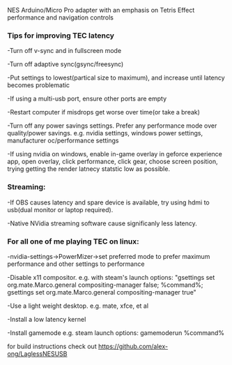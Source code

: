 NES Arduino/Micro Pro adapter with an emphasis on Tetris Effect performance and navigation controls


### Tips for improving TEC latency
  -Turn off v-sync and in fullscreen mode
  
  -Turn off adaptive sync(gsync/freesync)
  
  -Put settings to lowest(partical size to maximum), and increase until latency becomes problematic
  
  -If using a multi-usb port, ensure other ports are empty
  
  -Restart computer if misdrops get worse over time(or take a break)
  
  -Turn off any power savings settings.  Prefer any performance mode over quality/power savings. e.g. nvidia settings, windows power settings, manufacturer oc/performance settings
  
  -If using nvidia on windows, enable in-game overlay in geforce experience app, open overlay, click performance, click gear, choose screen position, trying getting the render latnecy statstic low as possible.

### Streaming:
  -If OBS causes latency and spare device is available, try using hdmi to usb(dual monitor or laptop required).
  
  -Native NVidia streaming software cause significanly less latency.

### For all one of me playing TEC on linux:
  -nvidia-settings->PowerMizer->set preferred mode to prefer maximum performance and other settings to performance
  
  -Disable x11 compositor.  e.g. with steam's launch options:
    "gsettings set org.mate.Marco.general compositing-manager false;  %command%; gsettings set org.mate.Marco.general compositing-manager true"
  
  -Use a light weight desktop. e.g. mate, xfce, et al
  
  -Install a low latency kernel
  
  -Install gamemode
    e.g. steam launch options: gamemoderun %command%


for build instructions check out https://github.com/alex-ong/LaglessNESUSB
